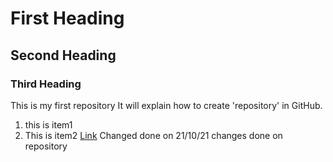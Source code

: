 # First Heading
## Second Heading
### Third Heading
This is my first repository
It will explain how to create 'repository' in GitHub. 
1. this is item1
1. This is item2
[Link](https://www.google.com)
Changed done on 21/10/21
changes done on repository
